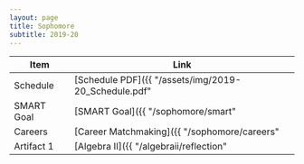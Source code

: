 ```yaml
---
layout: page
title: Sophomore
subtitle: 2019-20
---
```

|      Item      | Link |
|      ----      | ---- |
| Schedule       | [Schedule PDF]({{ "/assets/img/2019-20_Schedule.pdf" | relative_url }}) |
| SMART Goal     | [SMART Goal]({{ "/sophomore/smart" | relative_url }}) |
| Careers        | [Career Matchmaking]({{ "/sophomore/careers" | relative_url }}) |
| Artifact 1     | [Algebra II]({{ "/algebraii/reflection" | relative_url }}) |
